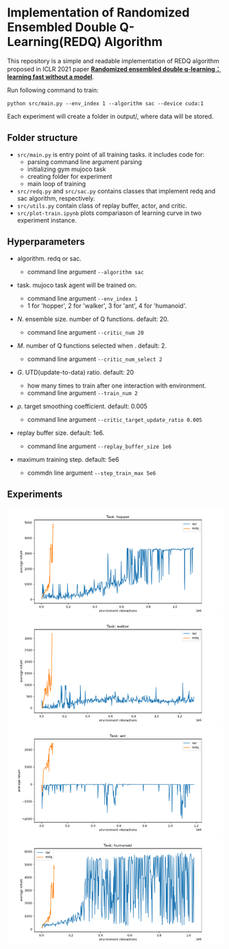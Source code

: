 # Implementation of Randomized Ensembled Double Q-Learning(REDQ) Algorithm


This repository is a simple and readable implementation of REDQ algorithm proposed in ICLR 2021 paper [**Randomized ensembled double q-learning：learning fast without a model**](https://arxiv.org/abs/2101.05982).

Run following command to train:

```
python src/main.py --env_index 1 --algorithm sac --device cuda:1
```

Each experiment will create a folder in output/, where data will be stored.

## Folder structure

- `src/main.py` is entry point of all training tasks. it includes code for:
    - parsing command line argument parsing
    - initializing gym mujoco task
    - creating folder for experiment
    - main loop of training
- `src/redq.py` and `src/sac.py` contains classes that implement redq and sac algorithm, respectively.
- `src/utils.py` contain class of replay buffer, actor, and critic.
- `src/plot-train.ipynb` plots compariason of learning curve in two experiment instance.

## Hyperparameters
- algorithm. redq or sac.
    - command line argument `--algorithm sac`

- task. mujoco task agent will be trained on.
    - command line argument `--env_index 1`
    - 1 for 'hopper', 2 for 'walker', 3 for 'ant', 4 for 'humanoid'.

- $N$. ensemble size. number of Q functions. default: 20.
    - command line argument `--critic_num 20`

- $M$. number of Q functions selected when . default: 2.
    - command line argument `--critic_num_select 2`

- $G$. UTD(update-to-data) ratio. default: 20
    - how many times to train after one interaction with environment.
    - command line argument `--train_num 2`

- $\rho$. target smoothing coefficient. default: 0.005
    - command line argument `--critic_target_update_ratio 0.005`

- replay buffer size. default: 1e6.
    - command line argument `--replay_buffer_size 1e6`

- maximum training step. default: 5e6
    - commdn line argument `--step_train_max 5e6`

<!-- | Symbol      | Description     | Default Value |
| ----------- | --------------- | ------------- |
| $\rho$      | target Q function update rate | 0.005 |
| Paragraph   | Text        | -->

## Experiments
![hopper](result/train-cmp-hopper.png)
![walker](result/train-cmp-walker.png)
![ant](result/train-cmp-ant.png)
![humanoid](result/train-cmp-humanoid.png)